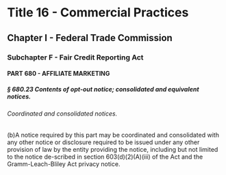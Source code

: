 
# Title 16 - Commercial Practices
## Chapter I - Federal Trade Commission
### Subchapter F - Fair Credit Reporting Act
#### PART 680 - AFFILIATE MARKETING
##### § 680.23 Contents of opt-out notice; consolidated and equivalent notices.
###### Coordinated and consolidated notices.

(b)A notice required by this part may be coordinated and consolidated with any other notice or disclosure required to be issued under any other provision of law by the entity providing the notice, including but not limited to the notice de-scribed in section 603(d)(2)(A)(iii) of the Act and the Gramm-Leach-Bliley Act privacy notice.
